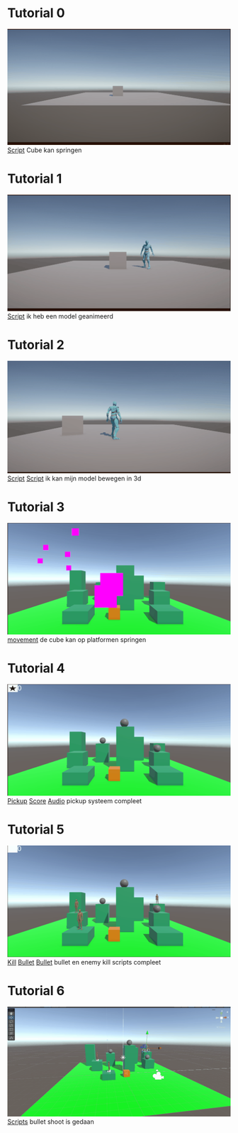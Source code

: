 # Tutorial 0
![Tutorial0](Tutorial0.gif)
[Script](Assets/Scripts/LaunchCube.cs)
Cube kan springen
# Tutorial 1
![Tutorial1](Tutorial1.gif)
[Script](Assets/Scripts/Animate.cs)
ik heb een model geanimeerd
# Tutorial 2
![Tutorial2](Tutorial2.gif)
[Script](Assets/Scripts/MoveBasic.cs)
[Script](Assets/Scripts/Animate.cs)
ik kan mijn model bewegen in 3d
# Tutorial 3
![Tutorial3](Tutorial3.gif)
[movement](Assets/Scripts/MoveBasic.cs)
de cube kan op platformen springen
# Tutorial 4
![Tutorial4](Tutorial4.gif)
[Pickup](Assets/Scripts/GetPickup.cs)
[Score](Assets/Scripts/KeepScore.cs)
[Audio](/Assets/Fx/pickupCoin.wav)
pickup systeem compleet
# Tutorial 5
![Tutorial5](Tutorial5.gif)
[Kill](Assets/Scripts/KillOnHit.cs)
[Bullet](/Assets/Scripts/MoveBullet.cs)
[Bullet](/Assets/Scripts/MoveBullet.cs)
bullet en enemy kill scripts compleet
# Tutorial 6
![Tutorial6](Tutorial6.gif)
[Scripts](Assets/Scripts/)
bullet shoot is gedaan

